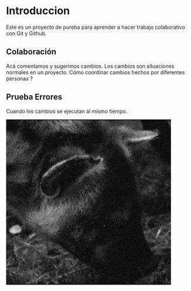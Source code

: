 # Introduccion

Este es un proyecto de pureba para aprender a hacer trabajo colaborativo con Git y Github.

## Colaboración

Acá comentamos y sugerimos cambios.  Los cambios son situaciones normales en un proyecto.  Cómo coordinar cambios hechos por diferentes personas ?

## Prueba Errores

Cuando los cambios se ejecutan al mismo tiempo.

![alt text](hiena-2.jpg "Imagen de hiena")
